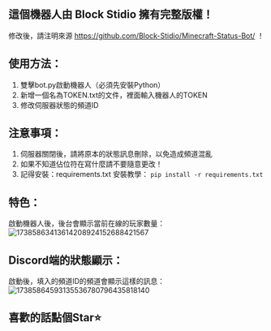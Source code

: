 ## 這個機器人由 Block Stidio 擁有完整版權！
修改後，請注明來源 https://github.com/Block-Stidio/Minecraft-Status-Bot/ ！

## 使用方法：
1. 雙擊bot.py啟動機器人（必須先安裝Python）
2. 新增一個名為TOKEN.txt的文件，裡面輸入機器人的TOKEN
3. 修改伺服器狀態的頻道ID

## 注意事項：
1. 伺服器關閉後，請將原本的狀態訊息刪除，以免造成頻道混亂
2. 如果不知道佔位符在寫什麼請不要隨意更改！
3. 記得安裝：requirements.txt
安裝教學：
```pip install -r requirements.txt```

## 特色：
啟動機器人後，後台會顯示當前在線的玩家數量：
![17385863413614208924152688421567](https://github.com/user-attachments/assets/efb85554-5074-44e5-b095-e692aea60eb7)

## Discord端的狀態顯示：
啟動後，填入的頻道ID的頻道會顯示這樣的訊息：
![17385864593135536780796435818140](https://github.com/user-attachments/assets/eaec01ab-6a15-4e94-9371-0a1f22a38cae)

## 喜歡的話點個Star⭐
